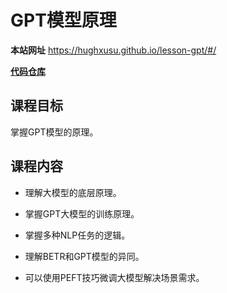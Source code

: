 # GPT模型原理

**本站网址**  https://hughxusu.github.io/lesson-gpt/#/

**[代码仓库](https://github.com/hughxusu/lesson-gpt)**

## 课程目标

掌握GPT模型的原理。

## 课程内容

* 理解大模型的底层原理。

* 掌握GPT大模型的训练原理。

* 掌握多种NLP任务的逻辑。

* 理解BETR和GPT模型的异同。

* 可以使用PEFT技巧微调大模型解决场景需求。

  
